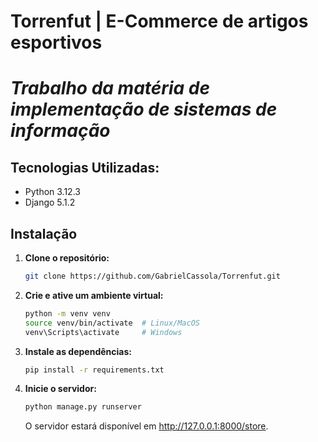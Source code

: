 # Torrenfut | E-Commerce de artigos esportivos
# *Trabalho da matéria de implementação de sistemas de informação*  

## Tecnologias Utilizadas:
- Python 3.12.3
- Django 5.1.2

## Instalação
1. **Clone o repositório:**

   ```bash 
   git clone https://github.com/GabrielCassola/Torrenfut.git
   ```

2. **Crie e ative um ambiente virtual:**

   ```bash
   python -m venv venv
   source venv/bin/activate  # Linux/MacOS
   venv\Scripts\activate     # Windows
   ```   
3. **Instale as dependências:**

   ```bash
   pip install -r requirements.txt
   ```

4. **Inicie o servidor:**

   ```bash
   python manage.py runserver
   ```

   O servidor estará disponível em http://127.0.0.1:8000/store.
